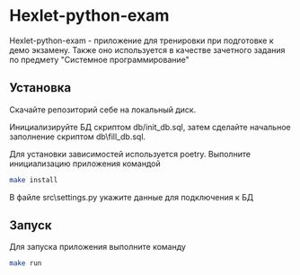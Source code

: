 # Hexlet-python-exam

Hexlet-python-exam - приложение для тренировки при подготовке к демо экзамену. Также оно используется в качестве зачетного задания по предмету "Системное программирование"

## Установка

Скачайте репозиторий себе на локальный диск.

Инициализируйте БД скриптом db/init_db.sql, затем сделайте начальное заполнение скриптом db\fill_db.sql.

Для установки зависимостей используется poetry. Выполните инициализацию приложения командой
```bash
make install
```

В файле src\settings.py укажите данные для подключения к БД

## Запуск

Для запуска приложения выполните команду
```bash
make run
```